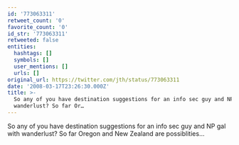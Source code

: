 ```yaml
---
id: '773063311'
retweet_count: '0'
favorite_count: '0'
id_str: '773063311'
retweeted: false
entities:
  hashtags: []
  symbols: []
  user_mentions: []
  urls: []
original_url: https://twitter.com/jth/status/773063311
date: '2008-03-17T23:26:30.000Z'
title: >-
  So any of you have destination suggestions for an info sec guy and NP gal with
  wanderlust? So far Or…
---
```


So any of you have destination suggestions for an info sec guy and NP gal with wanderlust? So far Oregon and New Zealand are possiblities...